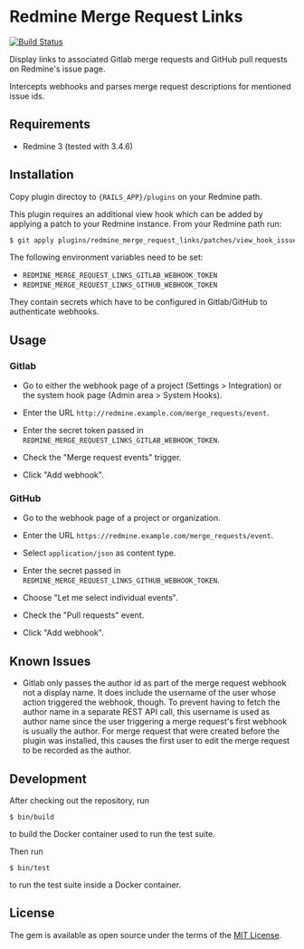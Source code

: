 # Redmine Merge Request Links

[![Build Status](https://travis-ci.org/tf/redmine_merge_request_links.svg?branch=master)](https://travis-ci.org/tf/redmine_merge_request_links)

Display links to associated Gitlab merge requests and GitHub pull
requests on Redmine's issue page.

Intercepts webhooks and parses merge request descriptions for
mentioned issue ids.

## Requirements

* Redmine 3 (tested with 3.4.6)

## Installation

Copy plugin directoy to `{RAILS_APP}/plugins` on your Redmine path.

This plugin requires an additional view hook which can be added by
applying a patch to your Redmine instance. From your Redmine path run:

```bash
$ git apply plugins/redmine_merge_request_links/patches/view_hook_issues_show_after_details.patch
```

The following environment variables need to be set:

* `REDMINE_MERGE_REQUEST_LINKS_GITLAB_WEBHOOK_TOKEN`
* `REDMINE_MERGE_REQUEST_LINKS_GITHUB_WEBHOOK_TOKEN`

They contain secrets which have to be configured in Gitlab/GitHub to
authenticate webhooks.

## Usage

### Gitlab

* Go to either the webhook page of a project (Settings > Integration)
  or the system hook page (Admin area > System Hooks).

* Enter the URL `http://redmine.example.com/merge_requests/event`.

* Enter the secret token passed in
  `REDMINE_MERGE_REQUEST_LINKS_GITLAB_WEBHOOK_TOKEN`.

* Check the "Merge request events" trigger.

* Click "Add webhook".

### GitHub

* Go to the webhook page of a project or organization.

* Enter the URL `https://redmine.example.com/merge_requests/event`.

* Select `application/json` as content type.

* Enter the secret passed in
  `REDMINE_MERGE_REQUEST_LINKS_GITHUB_WEBHOOK_TOKEN`.

* Choose "Let me select individual events".

* Check the "Pull requests" event.

* Click "Add webhook".

## Known Issues

* Gitlab only passes the author id as part of the merge request
  webhook not a display name. It does include the username of the user
  whose action triggered the webhook, though. To prevent having to
  fetch the author name in a separate REST API call, this username is
  used as author name since the user triggering a merge request's
  first webhook is usually the author. For merge request that were
  created before the plugin was installed, this causes the first user
  to edit the merge request to be recorded as the author.

## Development

After checking out the repository, run

```
$ bin/build
```

to build the Docker container used to run the test suite.

Then run

```
$ bin/test
```

to run the test suite inside a Docker container.

## License

The gem is available as open source under the terms of the
[MIT License](http://opensource.org/licenses/MIT).
